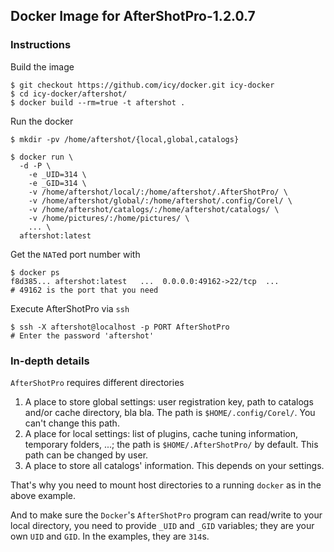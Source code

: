 
## Docker Image for AfterShotPro-1.2.0.7

### Instructions

Build the image

````
$ git checkout https://github.com/icy/docker.git icy-docker
$ cd icy-docker/aftershot/
$ docker build --rm=true -t aftershot .
````

Run the docker

````
$ mkdir -pv /home/aftershot/{local,global,catalogs}

$ docker run \
  -d -P \
    -e _UID=314 \
    -e _GID=314 \
    -v /home/aftershot/local/:/home/aftershot/.AfterShotPro/ \
    -v /home/aftershot/global/:/home/aftershot/.config/Corel/ \
    -v /home/aftershot/catalogs/:/home/aftershot/catalogs/ \
    -v /home/pictures/:/home/pictures/ \
    ... \
  aftershot:latest
````

Get the `NAT`ed port number with

````
$ docker ps
f8d385... aftershot:latest   ...  0.0.0.0:49162->22/tcp  ...
# 49162 is the port that you need
````

Execute AfterShotPro via `ssh`

````
$ ssh -X aftershot@localhost -p PORT AfterShotPro
# Enter the password 'aftershot'
````

### In-depth details

`AfterShotPro` requires different directories

1. A place to store global settings: user registration key,
    path to catalogs and/or cache directory, bla bla.
   The path is `$HOME/.config/Corel/`. You can't change this path.
2. A place for local settings: list of plugins, cache tuning information,
   temporary folders, ...; the path is `$HOME/.AfterShotPro/` by default.
   This path can be changed by user.
3. A place to store all catalogs' information. This depends on your settings.

That's why you need to mount host directories to a running `docker`
as in the above example.

And to make sure the `Docker`'s `AfterShotPro` program can read/write
to your local directory, you need to provide `_UID` and `_GID` variables;
they are your own `UID` and `GID`. In the examples, they are `314`s.
